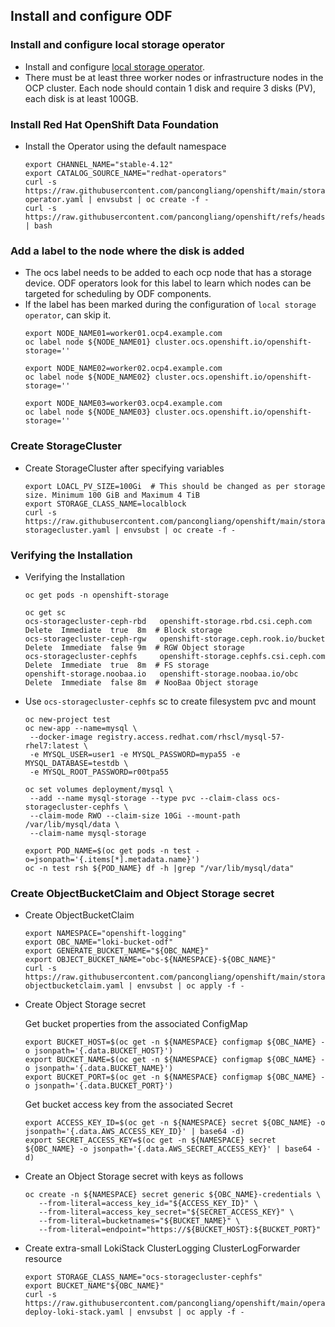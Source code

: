 ## Install and configure ODF

### Install and configure local storage operator
* Install and configure [local storage operator](https://github.com/pancongliang/openshift/blob/main/storage/local-sc/readme.md).
* There must be at least three worker nodes or infrastructure nodes in the OCP cluster. Each node should contain 1 disk and require 3 disks (PV), each disk is at least 100GB.
  
### Install Red Hat OpenShift Data Foundation
* Install the Operator using the default namespace
  ```
  export CHANNEL_NAME="stable-4.12"
  export CATALOG_SOURCE_NAME="redhat-operators"
  curl -s https://raw.githubusercontent.com/pancongliang/openshift/main/storage/odf/01-operator.yaml | envsubst | oc create -f -
  curl -s https://raw.githubusercontent.com/pancongliang/openshift/refs/heads/main/operator/approve_ip.sh | bash
  ```


### Add a label to the node where the disk is added
* The ocs label needs to be added to each ocp node that has a storage device. ODF operators look for this label to learn which nodes can be targeted for scheduling by ODF components.
* If the label has been marked during the configuration of `local storage operator`, can skip it.
  ```
  export NODE_NAME01=worker01.ocp4.example.com
  oc label node ${NODE_NAME01} cluster.ocs.openshift.io/openshift-storage=''

  export NODE_NAME02=worker02.ocp4.example.com
  oc label node ${NODE_NAME02} cluster.ocs.openshift.io/openshift-storage=''

  export NODE_NAME03=worker03.ocp4.example.com
  oc label node ${NODE_NAME03} cluster.ocs.openshift.io/openshift-storage=''
  ```

### Create StorageCluster
* Create StorageCluster after specifying variables
  ```
  export LOACL_PV_SIZE=100Gi  # This should be changed as per storage size. Minimum 100 GiB and Maximum 4 TiB
  export STORAGE_CLASS_NAME=localblock
  curl -s https://raw.githubusercontent.com/pancongliang/openshift/main/storage/odf/02-storagecluster.yaml | envsubst | oc create -f -
  ```

### Verifying the Installation
* Verifying the Installation
  ```
  oc get pods -n openshift-storage

  oc get sc
  ocs-storagecluster-ceph-rbd   openshift-storage.rbd.csi.ceph.com      Delete  Immediate  true  8m  # Block storage
  ocs-storagecluster-ceph-rgw   openshift-storage.ceph.rook.io/bucket   Delete  Immediate  false 9m  # RGW Object storage
  ocs-storagecluster-cephfs     openshift-storage.cephfs.csi.ceph.com   Delete  Immediate  true  8m  # FS storage
  openshift-storage.noobaa.io   openshift-storage.noobaa.io/obc         Delete  Immediate  false 8m  # NooBaa Object storage
  ```
    
* Use `ocs-storagecluster-cephfs` sc to create filesystem pvc and mount
  ```
  oc new-project test
  oc new-app --name=mysql \
   --docker-image registry.access.redhat.com/rhscl/mysql-57-rhel7:latest \
   -e MYSQL_USER=user1 -e MYSQL_PASSWORD=mypa55 -e MYSQL_DATABASE=testdb \
   -e MYSQL_ROOT_PASSWORD=r00tpa55

  oc set volumes deployment/mysql \
   --add --name mysql-storage --type pvc --claim-class ocs-storagecluster-cephfs \
   --claim-mode RWO --claim-size 10Gi --mount-path /var/lib/mysql/data \
   --claim-name mysql-storage

  export POD_NAME=$(oc get pods -n test -o=jsonpath='{.items[*].metadata.name}')
  oc -n test rsh ${POD_NAME} df -h |grep "/var/lib/mysql/data"
  ```

### Create ObjectBucketClaim and Object Storage secret 
* Create ObjectBucketClaim
   ```
   export NAMESPACE="openshift-logging"
   export OBC_NAME="loki-bucket-odf"
   export GENERATE_BUCKET_NAME="${OBC_NAME}"
   export OBJECT_BUCKET_NAME="obc-${NAMESPACE}-${OBC_NAME}"
   curl -s https://raw.githubusercontent.com/pancongliang/openshift/main/storage/odf/03-objectbucketclaim.yaml | envsubst | oc apply -f -
   ```

* Create Object Storage secret

  Get bucket properties from the associated ConfigMap
   ```
   export BUCKET_HOST=$(oc get -n ${NAMESPACE} configmap ${OBC_NAME} -o jsonpath='{.data.BUCKET_HOST}')
   export BUCKET_NAME=$(oc get -n ${NAMESPACE} configmap ${OBC_NAME} -o jsonpath='{.data.BUCKET_NAME}')
   export BUCKET_PORT=$(oc get -n ${NAMESPACE} configmap ${OBC_NAME} -o jsonpath='{.data.BUCKET_PORT}')
   ```
  Get bucket access key from the associated Secret
   ```
   export ACCESS_KEY_ID=$(oc get -n ${NAMESPACE} secret ${OBC_NAME} -o jsonpath='{.data.AWS_ACCESS_KEY_ID}' | base64 -d)
   export SECRET_ACCESS_KEY=$(oc get -n ${NAMESPACE} secret ${OBC_NAME} -o jsonpath='{.data.AWS_SECRET_ACCESS_KEY}' | base64 -d)
   ```

* Create an Object Storage secret with keys as follows
   ```
   oc create -n ${NAMESPACE} secret generic ${OBC_NAME}-credentials \
      --from-literal=access_key_id="${ACCESS_KEY_ID}" \
      --from-literal=access_key_secret="${SECRET_ACCESS_KEY}" \
      --from-literal=bucketnames="${BUCKET_NAME}" \
      --from-literal=endpoint="https://${BUCKET_HOST}:${BUCKET_PORT}"
   ```

* Create extra-small LokiStack ClusterLogging ClusterLogForwarder resource
   ```
  export STORAGE_CLASS_NAME="ocs-storagecluster-cephfs"
  export BUCKET_NAME"${OBC_NAME}"
  curl -s https://raw.githubusercontent.com/pancongliang/openshift/main/operator/logging/lokistack/03-deploy-loki-stack.yaml | envsubst | oc apply -f -
   ```


